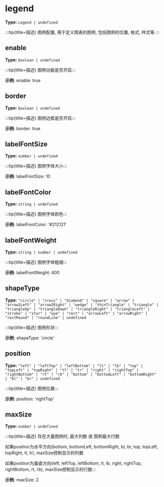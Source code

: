 # legend

**Type:** `Legend | undefined`

:::tip{title=描述}
图例配置, 用于定义图表的图例, 包括图例的位置, 格式, 样式等.:::


 


## enable

**Type:** `boolean | undefined`

:::tip{title=描述}
图例功能是否开启:::


 

**示例:**
enable: true


 

## border

**Type:** `boolean | undefined`

:::tip{title=描述}
图例边框是否开启:::


 

**示例:**
border: true


 

## labelFontSize

**Type:** `number | undefined`

:::tip{title=描述}
图例字体大小:::


 

**示例:**
labelFontSize: 10


 

## labelFontColor

**Type:** `string | undefined`

:::tip{title=描述}
图例字体颜色:::


 

**示例:**
labelFontColor: '#212121'


 

## labelFontWeight

**Type:** `string | number | undefined`

:::tip{title=描述}
图例字体粗细:::


 

**示例:**
labelFontWeight: 400


 

## shapeType

**Type:** `"circle" | "cross" | "diamond" | "square" | "arrow" | "arrow2Left" | "arrow2Right" | "wedge" | "thinTriangle" | "triangle" | "triangleUp" | "triangleDown" | "triangleRight" | "triangleLeft" | "stroke" | "star" | "wye" | "rect" | "arrowLeft" | "arrowRight" | "rectRound" | "roundLine" | undefined`

:::tip{title=描述}
图例形状:::


 

**示例:**
shapeType: 'circle'


 

## position

**Type:** `"left" | "leftTop" | "leftBottom" | "lt" | "lb" | "top" | "topLeft" | "topRight" | "tl" | "tr" | "right" | "rightTop" | "rightBottom" | "rt" | "rb" | "bottom" | "bottomLeft" | "bottomRight" | "bl" | "br" | undefined`

:::tip{title=描述}
图例位置:::


 

**示例:**
position: 'rightTop'


 

## maxSize

**Type:** `number | undefined`

:::tip{title=描述}
存在大量图例时, 最大列数 或 图例最大行数

如果position为水平方向(bottom, bottomLeft, bottomRight, bl, br, top, topLeft, topRight, tl, tr), maxSize控制显示的列数

如果position为垂直方向(left, leftTop, leftBottom, lt, lb, right, rightTop, rightBottom, rt, rb), maxSize控制显示的行数:::


 

**示例:**
maxSize: 2


 

